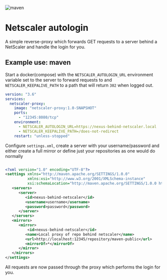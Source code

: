 ![maven](https://github.com/pvanassen/netscaler-autologin/actions/workflows/maven.yml/badge.svg)

# Netscaler autologin

A simple reverse-proxy which forwards GET requests to a server behind a NetScaler and handle the login for you. 

## Example use: maven

Start a docker(compose) with the `NETSCALER_AUTOLOGIN_URL` environment variable set to the server to forward requests to 
and `NETSCALER_KEEPALIVE_PATH` to a path that will return `302` when logged out. 

```yaml
version: "3.6"
services:
  netscaler-proxy:
    image: "netscaler-proxy:1.0-SNAPSHOT"
    ports:
      - "12345:8080/tcp"
    environment:
      - NETSCALER_AUTOLOGIN_URL=https://nexus-behind-netscaler.local
      - NETSCALER_KEEPALIVE_PATH=/does-not-redirect
    restart: "unless-stopped"
```

Configure `settings.xml`, create a server with your username/password and either create a full mirror or define just your repositories as one would do normally
```xml

<?xml version="1.0" encoding="UTF-8"?>
<settings xmlns="http://maven.apache.org/SETTINGS/1.0.0"
          xmlns:xsi="http://www.w3.org/2001/XMLSchema-instance"
          xsi:schemaLocation="http://maven.apache.org/SETTINGS/1.0.0 http://maven.apache.org/xsd/settings-1.0.0.xsd">
   <servers>
      <server>
         <id>nexus-behind-netscaler</id>
         <username>username</username>
         <password>password</password>
      </server>
   </servers>
   <mirrors>
      <mirror>
          <id>nexus-behind-netscaler</id>
         <name>Local proxy of repo behind netscaler</name>
         <url>http://localhost:12345/repository/maven-public</url>
         <mirrorOf>*</mirrorOf>
      </mirror>
   </mirrors>
</settings>
```

All requests are now passed through the proxy which performs the login for you. 
